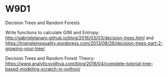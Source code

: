 # W9D1
Decision Trees and Random Forests

Write functions to calculate GINI and Entropy: http://gabrielelanaro.github.io/blog/2016/03/03/decision-trees.html and https://triangleinequality.wordpress.com/2013/08/26/decision-trees-part-2-growing-your-tree/

Decision Trees and Random Forest Theory: https://www.analyticsvidhya.com/blog/2016/04/complete-tutorial-tree-based-modeling-scratch-in-python/
